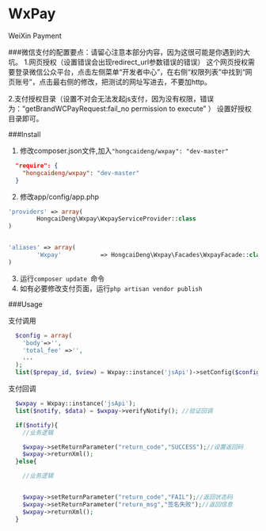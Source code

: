 # WxPay
WeiXin Payment

###微信支付的配置要点：请留心注意本部分内容，因为这很可能是你遇到的大坑。
1.网页授权（设置错误会出现redirect_url参数错误的错误）
这个网页授权需要登录微信公众平台，点击左侧菜单“开发者中心”，在右侧“权限列表”中找到“网页账号”，点击最右侧的修改，把测试的网址写进去，不要加http。

2.支付授权目录（设置不对会无法发起js支付，因为没有权限，错误为：“getBrandWCPayRequest:fail_no permission to execute”
）
设置好授权目录即可。

###Install

1. 修改composer.json文件,加入```"hongcaideng/wxpay": "dev-master"```
```json
  "require": {
    "hongcaideng/wxpay": "dev-master"
  }
```

2. 修改app/config/app.php
```php
'providers' => array(
  		HongcaiDeng\Wxpay\WxpayServiceProvider::class
)


'aliases' => array(
		'Wxpay'           => HongcaiDeng\Wxpay\Facades\WxpayFacade::class
)
```

3. 运行```composer update ```命令
4. 如有必要修改支付页面，运行```php artisan vendor publish```

###Usage

支付调用
```php  
  $config = array(
    'body'=>'',
    'total_fee' =>'',
    ...
  );
  list($prepay_id, $view) = Wxpay::instance('jsApi')->setConfig($config)->pay();
```

支付回调

```php
  $wxpay = Wxpay::instance('jsApi');
  list($notify, $data) = $wxpay->verifyNotify(); //验证回调

  if($notify){
    //业务逻辑

    $wxpay->setReturnParameter("return_code","SUCCESS");//设置返回码
    $wxpay->returnXml();
  }else{

    //业务逻辑


	$wxpay->setReturnParameter("return_code","FAIL");//返回状态码
	$wxpay->setReturnParameter("return_msg","签名失败");//返回信息
	$wxpay->returnXml();
  }

```
